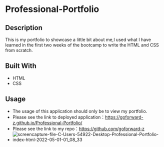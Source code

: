 # Professional-Portfolio

## Description
This is my portfolio to showcase a little bit about me,I used what I have learned in the first two weeks of the bootcamp to write the HTML and CSS from scratch.
## Built With
* HTML
* CSS
## Usage
* The usage of this application should only be to view my portfolio.
* Please see the link to deployed application：https://goforward-z.github.io/Professional-Portfolio/
* Please see the link to my repo：https://github.com/goforward-z
* ![screencapture-file-C-Users-54922-Desktop-Professional-Portfolio-index-html-2022-05-01-01_08_33](https://user-images.githubusercontent.com/102371765/166133086-7b2223d6-ea83-45a6-a124-2a30729b194c.png)

